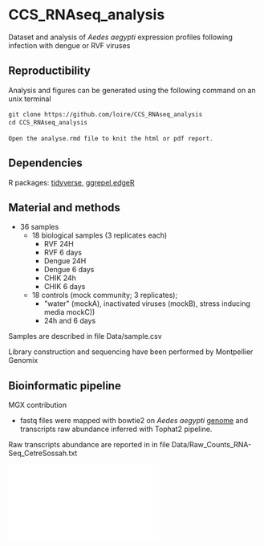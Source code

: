 # CCS_RNAseq_analysis

Dataset and analysis of *Aedes aegypti* expression profiles following infection with dengue or RVF viruses

## Reproductibility

Analysis and figures can be generated using the following command on an unix terminal

```
git clone https://github.com/loire/CCS_RNAseq_analysis
cd CCS_RNAseq_analysis

Open the analyse.rmd file to knit the html or pdf report.  
```

## Dependencies

R packages: [tidyverse](https://www.tidyverse.org/), [ggrepel](https://cran.r-project.org/web/packages/ggrepel/index.html),[edgeR](https://bioconductor.org/packages/release/bioc/html/edgeR.html) 


## Material and methods

* 36 samples
	* 18 biological samples (3 replicates each)
		* RVF 24H 
		* RVF 6 days 
		* Dengue 24H 
		* Dengue 6 days
		* CHIK 24h 
		* CHIK 6 days
	* 18 controls (mock community; 3 replicates);
		* "water" (mockA),  inactivated viruses (mockB), stress inducing media mockC)) 
		* 24h and 6 days  

Samples are described in file Data/sample.csv

Library construction and sequencing have been performed by Montpellier Genomix

## Bioinformatic pipeline

MGX contribution
* fastq files were mapped with bowtie2 on *Aedes aegypti* [genome](https://www.ncbi.nlm.nih.gov/assembly/GCF_000004015.4/)  and transcripts raw abundance inferred with Tophat2 pipeline.

Raw transcripts abundance are reported in in file Data/Raw_Counts_RNA-Seq_CetreSossah.txt



![MDS plot of filtered dataset](Figures/MDS_GOOD_DATA.pdf)



